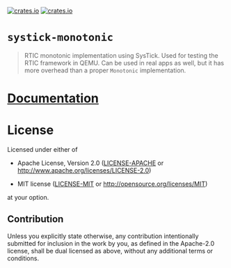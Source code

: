 [![crates.io](https://img.shields.io/crates/v/systick-monotonic.svg)](https://crates.io/crates/systick-monotonic)
[![crates.io](https://img.shields.io/crates/d/systick-monotonic.svg)](https://crates.io/crates/systick-monotonic)

# `systick-monotonic`

> RTIC monotonic implementation using SysTick. Used for testing the RTIC framework in QEMU.
> Can be used in real apps as well, but it has more overhead than a proper `Monotonic` implementation.

# [Documentation](https://docs.rs/systick-monotonic)

# License

Licensed under either of

- Apache License, Version 2.0 ([LICENSE-APACHE](LICENSE-APACHE) or
  http://www.apache.org/licenses/LICENSE-2.0)

- MIT license ([LICENSE-MIT](LICENSE-MIT) or http://opensource.org/licenses/MIT)

at your option.

## Contribution

Unless you explicitly state otherwise, any contribution intentionally submitted
for inclusion in the work by you, as defined in the Apache-2.0 license, shall be
dual licensed as above, without any additional terms or conditions.
